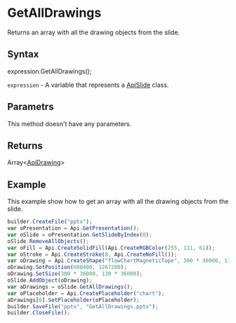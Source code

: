 # GetAllDrawings

Returns an array with all the drawing objects from the slide.

## Syntax

expression.GetAllDrawings();

`expression` - A variable that represents a [ApiSlide](../ApiSlide.md) class.

## Parametrs

This method doesn't have any parameters.

## Returns

Array<[ApiDrawing](../../ApiDrawing/ApiDrawing.md)>

## Example

This example show how to get an array with all the drawing objects from the slide.

```javascript
builder.CreateFile("pptx");
var oPresentation = Api.GetPresentation();
var oSlide = oPresentation.GetSlideByIndex(0);
oSlide.RemoveAllObjects();
var oFill = Api.CreateSolidFill(Api.CreateRGBColor(255, 111, 61));
var oStroke = Api.CreateStroke(0, Api.CreateNoFill());
var oDrawing = Api.CreateShape("flowChartMagneticTape", 300 * 36000, 130 * 36000, oFill, oStroke);
oDrawing.SetPosition(608400, 1267200);
oDrawing.SetSize(300 * 36000, 130 * 36000);
oSlide.AddObject(oDrawing);
var aDrawings = oSlide.GetAllDrawings();
var oPlaceholder = Api.CreatePlaceholder("chart");
aDrawings[0].SetPlaceholder(oPlaceholder);
builder.SaveFile("pptx", "GetAllDrawings.pptx");
builder.CloseFile();
```